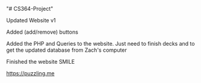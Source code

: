 "# CS364-Project" 


Updated Website v1

Added (add/remove) buttons

Added the PHP and Queries to the website. Just need to finish decks and to get the updated database from Zach's computer

Finished the website SMILE

https://puzzling.me